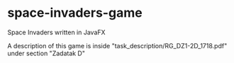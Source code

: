 # space-invaders-game
Space Invaders written in JavaFX

A description of this game is inside "task_description/RG_DZ1-2D_1718.pdf" under section "Zadatak D"
